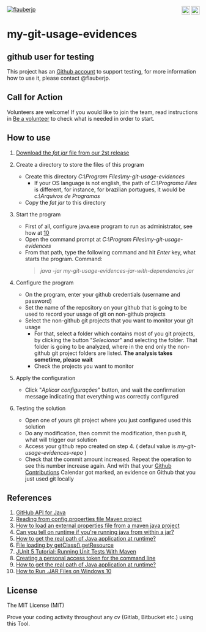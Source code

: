 [![flauberjp](https://circleci.com/gh/flauberjp/my-git-usage-evidences.svg?style=shield)](https://circleci.com/gh/flauberjp/my-git-usage-evidences/tree/master) <a href="translations/README.pt_br.md"><img align="right" src="https://emojipedia-us.s3.dualstack.us-west-1.amazonaws.com/thumbs/240/google/241/flag-brazil_1f1e7-1f1f7.png" width="22"></a> <a href="translations/README.md"><img align="right" src="https://emojipedia-us.s3.dualstack.us-west-1.amazonaws.com/thumbs/240/google/241/flag-united-states_1f1fa-1f1f8.png" width="22"></a>
# my-git-usage-evidences

## github user for testing

This project has an [Github account](https://github.com/mygitusageevicencesapp) to support testing, for more information how to use it, please contact @flauberjp.

## Call for Action
Volunteers are welcome! If you would like to join the team, read instructions in [Be a volunteer](CONTRIBUTING.md) to check what is needed in order to start.

## How to use

1. [Download the _fat jar_ file from our 2st release](https://github.com/flauberjp/my-git-usage-evidences/releases/tag/1.1-SNAPSHOT)

2. Create a directory to store the files of this program
    * Create this directory _C:\Program Files\my-git-usage-evidences_
      * If your OS language is not english, the path of _C:\Programa Files_ is different, 
      for instance, for brazilian portugues, it would be _c:\Arquivos de Programas_
    * Copy the _fat jar_ to this directory

3. Start the program
    * First of all, configure java.exe program to run as 
    administrator, see how at [10](https://appuals.com/how-to-run-jar-files-on-windows-10/)
    * Open the command prompt 
    at _C:\Program Files\my-git-usage-evidences_
    * From that path, type the following command and hit _Enter_ key, what starts the program. 
    Command:
      > _java -jar my-git-usage-evidences-jar-with-dependencies.jar_

4. Configure the program
    * On the program, enter your github 
    credentials (username and password)
    * Set the name of the repository on your github that is going 
    to be used to record your usage of git on non-github projects
    * Select the non-github git projects that you want to monitor 
    your git usage 
      * For that, select a folder which contains most of 
      you git projects, by clicking the button "_Selecionar_" and
      selecting the folder. That folder is going to be analyzed, 
      where in the end only the non-github git project folders
      are listed. **The analysis takes sometime, please wait**
      * Check the projects you want to monitor     

5. Apply the configuration
    * Click "_Aplicar configurações_" button, and wait the confirmation
    message indicating that everything was correctly configured

6. Testing the solution
    * Open one of yours git project where you just configured used this solution
    * Do any modification, then commit the modification, 
    then push it, what will trigger our solution
    * Access your github repo created on step 4. 
    ( defaul value is _my-git-usage-evidences-repo_ )
    * Check that the commit amount increased. 
    Repeat the operation to see this 
    number increase again. And with that your 
    [Github Contributions](https://help.github.com/en/github/setting-up-and-managing-your-github-profile/viewing-contributions-on-your-profile#contributions-calendar) 
    Calendar got marked, an evidence on Github that you just used git locally

## References
1. [GitHub API for Java](https://github-api.kohsuke.org/)
2. [Reading from config.properties file Maven project](https://stackoverflow.com/questions/35008377/reading-from-config-properties-file-maven-project)
3. [How to load an external properties file from a maven java project](https://stackoverflow.com/questions/34712885/how-to-load-an-external-properties-file-from-a-maven-java-project)
4. [Can you tell on runtime if you're running java from within a jar?](https://stackoverflow.com/questions/482560/can-you-tell-on-runtime-if-youre-running-java-from-within-a-jar)
5. [How to get the real path of Java application at runtime?](https://stackoverflow.com/questions/4032957/how-to-get-the-real-path-of-java-application-at-runtime)
6. [File loading by getClass().getResource](https://stackoverflow.com/questions/14089146/file-loading-by-getclass-getresource)
7. [JUnit 5 Tutorial: Running Unit Tests With Maven](https://www.petrikainulainen.net/programming/testing/junit-5-tutorial-running-unit-tests-with-maven/)
8. [Creating a personal access token for the command line](https://help.github.com/en/github/authenticating-to-github/creating-a-personal-access-token-for-the-command-line)
9. [How to get the real path of Java application at runtime?](https://stackoverflow.com/a/43553093/6771132)
10. [How to Run .JAR Files on Windows 10](https://appuals.com/how-to-run-jar-files-on-windows-10/)

## License
The MIT License (MIT)

Prove your coding activity throughout any cv (Gitlab, Bitbucket etc.)  using this Tool. 

